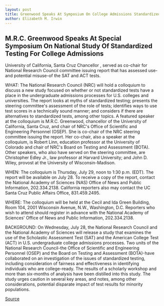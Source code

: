 ```yaml
---
layout: post
title: Greenwood Speaks At Symposium On College Admissions Standardized Testing
author: Elizabeth M. Irwin
---
```


## M.R.C. Greenwood Speaks At Special Symposium On National Study Of Standardized Testing For College Admissions

University of California, Santa Cruz Chancellor , served as co-chair for National Research Council committee issuing report that has assessed use-and potential misuse-of the SAT and ACT tests.

WHAT: The National Research Council (NRC) will hold a colloquium to discuss a new study focused on whether or not standardized tests have a place in the undergraduate admissions processes for U.S. colleges and universities. The report looks at myths of standardized testing; presents the steering committee's assessment of the role of tests; identifies ways to use test scores in a technically sound manner; and considers if there are alternatives to standardized tests, among other topics. A featured speaker at the colloquium is M.R.C. Greenwood, chancellor of the University of California, Santa Cruz, and chair of NRC's Office of Scientific and Engineering Personnel (OSEP). She is co-chair of the NRC steering committee issuing the report. Her co-chair, also a speaker at the colloquium, is Robert Linn, education professor at the University of Colorado and chair of NRC's Board on Testing and Assessment (BOTA). Other speakers, who also have served on the steering committee, are Christopher Edley Jr., law professor at Harvard University; and John D. Wiley, provost at the University of Wisconsin-Madison.

WHEN: The colloquium is Thursday, July 29, noon to 1:30 p.m. (EDT). The report will be available on July 28. To receive a copy of the report, contact the National Academy of Sciences (NAS) Office of News and Public Information, 202.334.2138. California reporters also may contact the UC Santa Cruz Public Affairs Office, 831.459.2495.

WHERE: The colloquium will be held at the Cecil and Ida Green Building, Room 104, 2001 Wisconsin Avenue, N.W., Washington, D.C. Reporters who wish to attend should register in advance with the National Academy of Sciences' Office of News and Public Information, 202.334.2138.

BACKGROUND: On Wednesday, July 28, the National Research Council and the National Academy of Sciences will release a study that examines the use of the Scholastic Assessment Test (SAT) and the American College Test (ACT) in U.S. undergraduate college admissions processes. Two units of the National Research Council-the Office of Scientific and Engineering Personnel (OSEP) and the Board on Testing and Assessment (BOTA)-have collaborated on an investigation of the issues of standardized testing, including consideration of fairness and effectiveness in identifying individuals who are college-ready. The results of a scholarly workshop and more than six-months of analysis have been distilled into this study. The study urges caution in several key areas, and notes, among other considerations, potential disparate impact of test results for minority populations.

[Source](http://www1.ucsc.edu/news_events/press_releases/archive/99-00/07-99/mrcg_studies_tests.htm "Permalink to UCSC Press Release:")